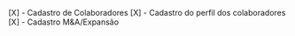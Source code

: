 [X] - Cadastro de Colaboradores
[X] - Cadastro do perfil dos colaboradores
[X] - Cadastro M&A/Expansão
